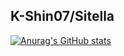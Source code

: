 ## K-Shin07/Sitella
[![Anurag's GitHub stats](https://github-readme-stats.vercel.app/api?username=k-shin07-sitella)](https://github.com/k-shin07-sitella/github-readme-stats)

<!--
**k-shin07-sitella/k-shin07-sitella** is a ✨ _special_ ✨ repository because its `README.md` (this file) appears on your GitHub profile.

Here are some ideas to get you started:

- 🔭 I’m currently working on ...
- 🌱 I’m currently learning ...
- 👯 I’m looking to collaborate on ...
- 🤔 I’m looking for help with ...
- 💬 Ask me about ...
- 📫 How to reach me: ...
- 😄 Pronouns: ...
- ⚡ Fun fact: ...
-->
